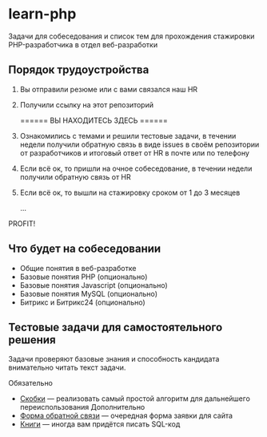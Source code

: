# learn-php
Задачи для собеседования и список тем для прохождения стажировки PHP-разработчика в отдел веб-разработки

## Порядок трудоустройства  
1. Вы отправили резюме или с вами связался наш HR
2. Получили ссылку на этот репозиторий

   ====== ВЫ НАХОДИТЕСЬ ЗДЕСЬ ======

3. Ознакомились с темами и решили тестовые задачи, в течении недели получили обратную связь в виде issues в своём репозитории от разработчиков и итоговый ответ от HR в почте или по телефону 
4. Если всё ок, то пришли на очное собеседование, в течении недели получили обратную связь от HR
6. Если всё ок, то вышли на стажировку сроком от 1 до 3 месяцев

   …
   
PROFIT!

## Что будет на собеседовании
- Общие понятия в веб-разработке
- Базовые понятия PHP (опционально)
- Базовые понятия Javascript (опционально)
- Базовые понятия MySQL (опционально)
- Битрикс и Битрикс24 (опционально)

## Тестовые задачи для самостоятельного решения
Задачи проверяют базовые знания и способность кандидата внимательно читать текст задачи.

Обязательно
- [Скобки](https://github.com/rarus/learn-php/blob/master/task01-brackets.md) — реализовать самый простой алгоритм для дальнейшего переиспользования
Дополнительно
- [Форма обратной связи](https://github.com/rarus/learn-php/blob/master/task02-feedback-form.md) — очередная форма заявки для сайта
- [Книги](https://github.com/rarus/learn-php/blob/master/task03-books.md) — иногда вам придётся писать SQL-код
